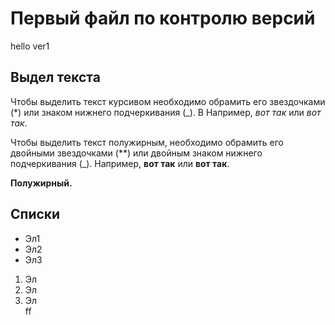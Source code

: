 # Первый файл по контролю версий
hello ver1

## Выдел текста

Чтобы выделить текст курсивом необходимо обрамить его звездочками (*) или знаком нижнего подчеркивания (_). B Например, *вот так* или _вот так_.

Чтобы выделить текст полужирным, необходимо обрамить его двойными звездочками (**) или двойным знаком нижнего подчеркивания (_). Например, **вот так** или __вот так__.

**Полужирный.**
## Списки

* Эл1
* Эл2
* Эл3

1. Эл
2. Эл
3. Эл  
ff
